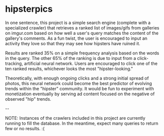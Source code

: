 hipsterpics
===========

In one sentence, this project is a simple search engine (complete with a specialized crawler) that retrieves a ranked
list of images/gifs from galleries on imgur.com based on how well a user's query matches the content of the gallery's 
comments. As a fun twist, the user is encouraged to input an activity they love so that they may see how hipsters
have ruined it.

Results are ranked 35% on a simple frequency analysis based on the words in the query. The other 65%  of the ranking
is due to input from a click-tracking, artificial neural network. Users are encouraged to click one of the ten
ranked results, whichever looks the most "hipster-looking."

Theoretically, with enough ongoing clicks and a strong initial spread of photos, this neural network could 
become the best predictor of evolving trends within the "hipster" community. It would be fun to experiment with
monetization eventually by serving ad content focused on the negative of observed "hip" trends.

--

NOTE: Instances of the crawlers included in this project are currently running to fill the database. 
In the meantime, expect many queries to return few or no results. :(
